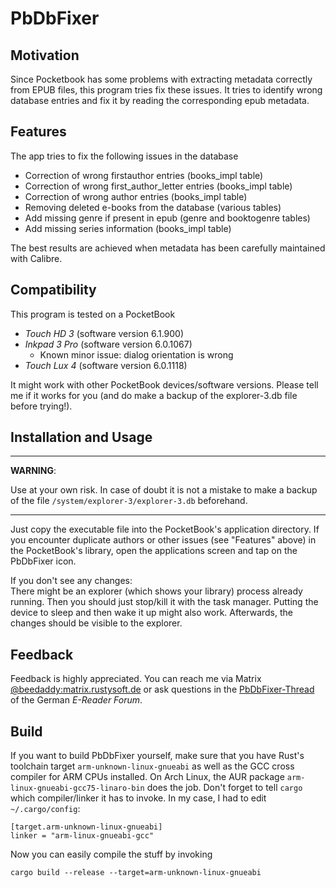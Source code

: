 # PbDbFixer

## Motivation
Since Pocketbook has some problems with extracting metadata correctly from
EPUB files, this program tries fix these issues. It tries to identify
wrong database entries and fix it by reading the corresponding epub
metadata.

## Features
The app tries to fix the following issues in the database
- Correction of wrong firstauthor entries (books_impl table)
- Correction of wrong first_author_letter entries (books_impl table)
- Correction of wrong author entries (books_impl table)
- Removing deleted e-books from the database (various tables)
- Add missing genre if present in epub (genre and booktogenre tables)
- Add missing series information (books_impl table)

The best results are achieved when metadata has been carefully maintained with Calibre.

## Compatibility
This program is tested on a PocketBook 
- *Touch HD 3* (software version 6.1.900)
- *Inkpad 3 Pro* (software version 6.0.1067)
  - Known minor issue: dialog orientation is wrong
- *Touch Lux 4* (software version 6.0.1118)

It might work with other PocketBook devices/software versions. Please tell me if it works for you (and do make a backup of the explorer-3.db file before trying!).

## Installation and Usage
---
**WARNING**:

Use at your own risk. In case of doubt it is not a mistake to make a backup of the file `/system/explorer-3/explorer-3.db` beforehand.

---

Just copy the executable file into the PocketBook's application directory. If you encounter duplicate authors or other issues (see "Features" above) in the PocketBook's library, open the applications screen and tap on the PbDbFixer icon.

If you don't see any changes:  
There might be an explorer (which shows your library) process already running. Then you should just stop/kill it with the task manager. Putting the device to sleep and then wake it up might also work. Afterwards, the changes should be visible to the explorer.

## Feedback
Feedback is highly appreciated. You can reach me via Matrix [@beedaddy:matrix.rustysoft.de](https://matrix.to/#/@beedaddy:matrix.rustysoft.de) or ask questions in the [PbDbFixer-Thread](https://www.e-reader-forum.de/t/pbdbfixer-noch-ein-tool-zum-korrigieren-von-metadaten.156702/) of the German *E-Reader Forum*.

## Build
If you want to build PbDbFixer yourself, make sure that you have Rust's toolchain target `arm-unknown-linux-gnueabi` as well as the GCC cross compiler for ARM CPUs installed. On Arch Linux, the AUR package `arm-linux-gnueabi-gcc75-linaro-bin` does the job. Don't forget to tell `cargo` which compiler/linker it has to invoke. In my case, I had to edit `~/.cargo/config`:
```
[target.arm-unknown-linux-gnueabi]
linker = "arm-linux-gnueabi-gcc"
```
Now you can easily compile the stuff by invoking
```
cargo build --release --target=arm-unknown-linux-gnueabi
```

